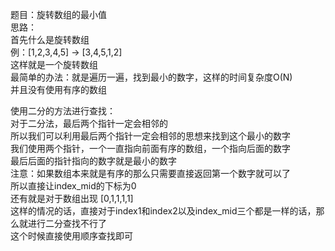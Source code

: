 题目：旋转数组的最小值     
思路：    
首先什么是旋转数组    
例：[1,2,3,4,5] -> [3,4,5,1,2]    
这样就是一个旋转数组     
最简单的办法：就是遍历一遍，找到最小的数字，这样的时间复杂度O(N)      
并且没有使用有序的数组     

使用二分的方法进行查找：     
对于二分法，最后两个指针一定会相邻的     
所以我们可以利用最后两个指针一定会相邻的思想来找到这个最小的数字    
我们使用两个指针，一个一直指向前面有序的数组，一个指向后面的数字       
最后后面的指针指向的数字就是最小的数字    
注意：如果数组本来就是有序的那么只需要直接返回第一个数字就可以了   
所以直接让index_mid的下标为0      
还有就是对于数组出现 [0,1,1,1,1]    
这样的情况的话，直接对于index1和index2以及index_mid三个都是一样的话，那么就进行二分查找不行了    
这个时候直接使用顺序查找即可    


